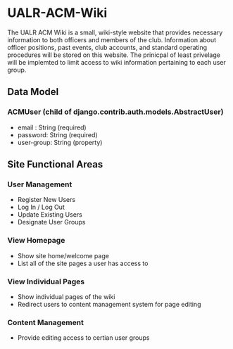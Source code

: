 # UALR-ACM-Wiki

The UALR ACM Wiki is a small, wiki-style website that provides necessary information to both officers and members of the club. 
Information about officer positions, past events, club accounts, and standard operating procedures will be stored on this website. 
The prinicpal of least privelage will be implemted to limit access to wiki information pertaining to each user group.

## Data Model

### ACMUser (child of django.contrib.auth.models.AbstractUser)

- email : String (required)
- password: String (required)
- user-group: String (property)

## Site Functional Areas

### User Management

- Register New Users
- Log In / Log Out
- Update Existing Users
- Designate User Groups

### View Homepage

- Show site home/welcome page
- List all of the site pages a user has access to

### View Individual Pages

- Show individual pages of the wiki
- Redirect users to content management system for page editing

### Content Management

- Provide editing access to certian user groups